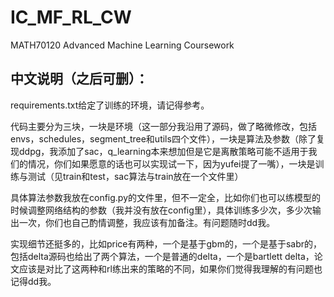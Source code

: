 # IC_MF_RL_CW
MATH70120 Advanced Machine Learning Coursework

## 中文说明（之后可删）：
requirements.txt给定了训练的环境，请记得参考。

代码主要分为三块，一块是环境（这一部分我沿用了源码，做了略微修改，包括envs，schedules，segment_tree和utils四个文件），一块是算法及参数（除了复现ddpg，我添加了sac，q_learning本来想加但是它是离散策略可能不适用于我们的情况，你们如果愿意的话也可以实现试一下，因为yufei提了一嘴），一块是训练与测试（见train和test，sac算法与train放在一个文件里）

具体算法参数我放在config.py的文件里，但不一定全，比如你们也可以练模型的时候调整网络结构的参数（我并没有放在config里），具体训练多少次，多少次输出一次，你们也自己酌情调整，我应该有加备注。有问题随时dd我。

实现细节还挺多的，比如price有两种，一个是基于gbm的，一个是基于sabr的，包括delta源码也给出了两个算法，一个是普通的delta，一个是bartlett delta，论文应该是对比了这两种和rl练出来的策略的不同，如果你们觉得我理解的有问题也记得dd我。

